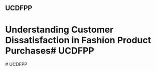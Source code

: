 ## UCDFPP
# Understanding Customer Dissatisfaction in Fashion Product Purchases#   U C D F P P  
 #   U C D F P P  
 